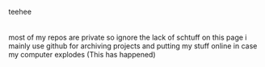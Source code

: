 teehee
</br></br></br>
most of my repos are private so ignore the lack of schtuff on this page i mainly use github for archiving projects and putting my stuff online in case my computer explodes (This has happened)
